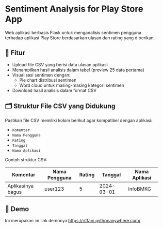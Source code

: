 # Sentiment Analysis for Play Store App

Web aplikasi berbasis Flask untuk menganalisis sentimen pengguna terhadap aplikasi Play Store berdasarkan ulasan dan rating yang diberikan.

## 📌 Fitur

- Upload file CSV yang berisi data ulasan aplikasi
- Menampilkan hasil analisis dalam tabel (preview 25 data pertama)
- Visualisasi sentimen dengan:
  - Pie chart distribusi sentimen
  - Word cloud untuk masing-masing kategori sentimen
- Download hasil analisis dalam format CSV

## 🗂️ Struktur File CSV yang Didukung

Pastikan file CSV memiliki kolom berikut agar kompatibel dengan aplikasi:

- `Komentar`
- `Nama Pengguna`
- `Rating`
- `Tanggal`
- `Nama Aplikasi`

Contoh struktur CSV:

| Komentar | Nama Pengguna | Rating | Tanggal | Nama Aplikasi |
|----------|----------------|--------|---------|----------------|
| Aplikasinya bagus | user123 | 5 | 2024-03-01 | InfoBMKG |

## 🎈 Demo

Ini merupakan ini link demonya https://riffani.pythonanywhere.com/
